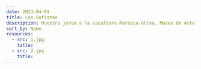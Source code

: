 ```yaml
---
date: 2023-04-01
title: Los Sofistas
description: Muestra junto a la escultora Marcela Oliva, Museo de Arte Contemporáneo, Santiago de Chile. (2017)
sort_by: Name
resources:
  - src: 1.jpg
    title:
  - src: 2.jpg
    title:
---
```

